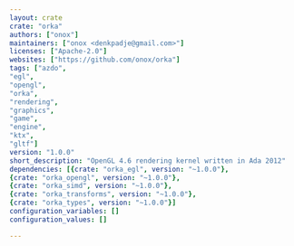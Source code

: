 ```yaml
---
layout: crate
crate: "orka"
authors: ["onox"]
maintainers: ["onox <denkpadje@gmail.com>"]
licenses: ["Apache-2.0"]
websites: ["https://github.com/onox/orka"]
tags: ["azdo",
"egl",
"opengl",
"orka",
"rendering",
"graphics",
"game",
"engine",
"ktx",
"gltf"]
version: "1.0.0"
short_description: "OpenGL 4.6 rendering kernel written in Ada 2012"
dependencies: [{crate: "orka_egl", version: "~1.0.0"},
{crate: "orka_opengl", version: "~1.0.0"},
{crate: "orka_simd", version: "~1.0.0"},
{crate: "orka_transforms", version: "~1.0.0"},
{crate: "orka_types", version: "~1.0.0"}]
configuration_variables: []
configuration_values: []

---
```



